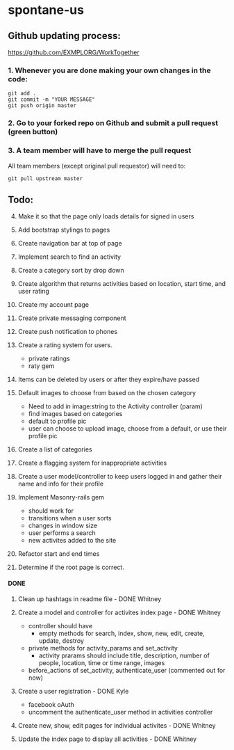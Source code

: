 # spontane-us

## Github updating process:
https://github.com/EXMPLORG/WorkTogether

### 1. Whenever you are done making your own changes in the code:
```
git add .
git commit -m "YOUR MESSAGE"
git push origin master
```

### 2. Go to your forked repo on Github and submit a pull request (green button)

### 3. A team member will have to merge the pull request
All team members (except original pull requestor) will need to:
```
git pull upstream master
```


## Todo:


4. Make it so that the page only loads details for signed in users

5. Add bootstrap stylings to pages

8. Create navigation bar at top of page

9. Implement search to find an activity

10. Create a category sort by drop down

11. Create algorithm that returns activities based on location, start time, and user rating

12. Create my account page

13. Create private messaging component

14. Create push notification to phones

15. Create a rating system for users.
	- private ratings
	- raty gem

16. Items can be deleted by users or after they expire/have passed

17. Default images to choose from based on the chosen category
    - Need to add in image:string to the Activity controller (param)
	- find images based on categories
	- default to profile pic
	- user can choose to upload image, choose from a default, or use their profile pic

18. Create a list of categories

19. Create a flagging system for inappropriate activities

20. Create a user model/controller to keep users logged in and gather their name and info for their profile

21. Implement Masonry-rails gem 
	- should work for 
	- transitions when a user sorts
	- changes in window size
	- user performs a search
	- new activites added to the site

22. Refactor start and end times

23. Determine if the root page is correct.

#### DONE

1. Clean up hashtags in readme file - DONE Whitney

2. Create a model and controller for activites index page - DONE Whitney
	- controller should have 
		- empty methods for search, index, show, new, edit, create, update, destroy
	-  private methods for activity_params and set_activity
		- activity prarams should include title, description, number of people, location, time or time range, images
	- before_actions of set_activity, authenticate_user (commented out for now)

3. Create a user registration - DONE Kyle
	- facebook oAuth
	- uncomment the authenticate_user method in activities controller
	
6. Create new, show, edit pages for individual activites - DONE Whitney

7. Update the index page to display all activities - DONE Whitney